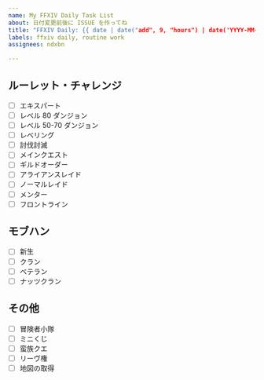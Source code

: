 ```yaml
---
name: My FFXIV Daily Task List
about: 日付変更前後に ISSUE を作ってね
title: "FFXIV Daily: {{ date | date("add", 9, "hours") | date('YYYY-MM-DD') }}"
labels: ffxiv daily, routine work
assignees: ndxbn

---
```


## ルーレット・チャレンジ

- [ ] エキスパート
- [ ] レベル 80 ダンジョン
- [ ] レベル 50-70 ダンジョン
- [ ] レベリング
- [ ] 討伐討滅
- [ ] メインクエスト
- [ ] ギルドオーダー
- [ ] アライアンスレイド
- [ ] ノーマルレイド
- [ ] メンター
- [ ] フロントライン

## モブハン

- [ ] 新生
- [ ] クラン
- [ ] ベテラン
- [ ] ナッツクラン

## その他

- [ ] 冒険者小隊
- [ ] ミニくじ
- [ ] 蛮族クエ
- [ ] リーヴ権
- [ ] 地図の取得
